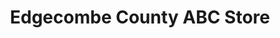 ---
title: "Edgecombe County ABC Store"
url: /whitakers/edgecombe-county-abc-store/
shop: alcohol
---